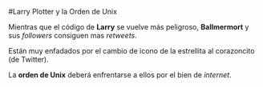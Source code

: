 #Larry Plotter y la Orden de Unix

Mientras que el código de **Larry** se vuelve más peligroso,
**Ballmermort** y sus *followers* consiguen mas *retweets*.


Están muy enfadados por el cambio de icono de la estrellita al corazoncito (de Twitter).

La **orden de Unix** deberá enfrentarse a ellos por el bien de *internet*.


